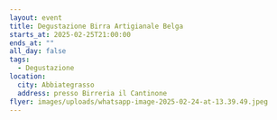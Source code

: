 ```yaml
---
layout: event
title: Degustazione Birra Artigianale Belga
starts_at: 2025-02-25T21:00:00
ends_at: ""
all_day: false
tags:
  - Degustazione
location:
  city: Abbiategrasso
  address: presso Birreria il Cantinone
flyer: images/uploads/whatsapp-image-2025-02-24-at-13.39.49.jpeg
---
```

